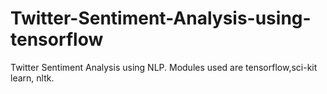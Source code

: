 # Twitter-Sentiment-Analysis-using-tensorflow
Twitter Sentiment Analysis using NLP.  Modules used are tensorflow,sci-kit learn, nltk.
